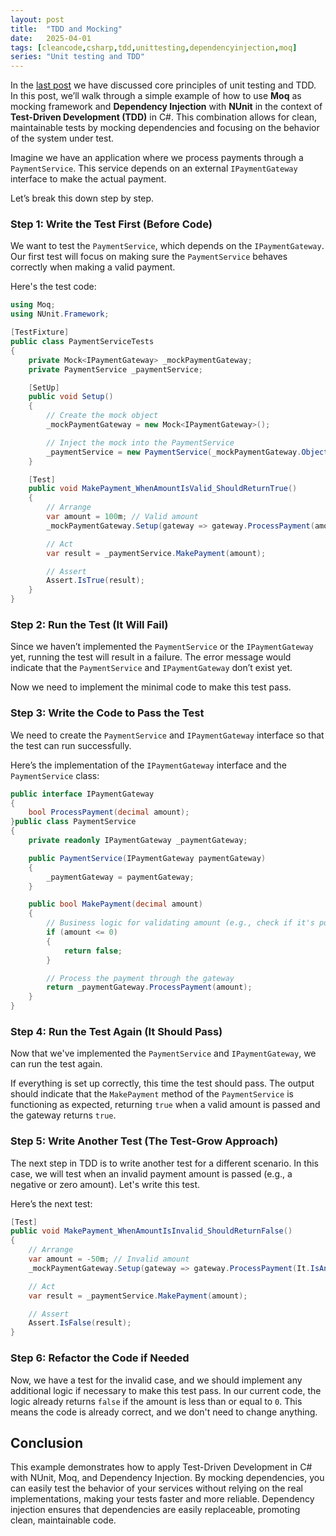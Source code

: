 ```yaml
---
layout: post
title:  "TDD and Mocking"
date:   2025-04-01
tags: [cleancode,csharp,tdd,unittesting,dependencyinjection,moq]
series: "Unit testing and TDD"
---
```

In the [last post](https://mirnes-mrkaljevic.github.io/unit-testing-and-test-driven-development-tdd-in-csharp) we have discussed core principles of unit testing and TDD. In this post, we’ll walk through a simple example of how to use **Moq**  as mocking framework and **Dependency Injection** with **NUnit** in the context of **Test-Driven Development (TDD)** in C#. This combination allows for clean, maintainable tests by mocking dependencies and focusing on the behavior of the system under test.

Imagine we have an application where we process payments through a `PaymentService`. This service depends on an external `IPaymentGateway` interface to make the actual payment. 

Let’s break this down step by step.

### Step 1: Write the Test First (Before Code)

We want to test the `PaymentService`, which depends on the `IPaymentGateway`. Our first test will focus on making sure the `PaymentService` behaves correctly when making a valid payment.

Here's the test code:

```csharp
using Moq;
using NUnit.Framework;

[TestFixture]
public class PaymentServiceTests
{
    private Mock<IPaymentGateway> _mockPaymentGateway;
    private PaymentService _paymentService;

    [SetUp]
    public void Setup()
    {
        // Create the mock object
        _mockPaymentGateway = new Mock<IPaymentGateway>();

        // Inject the mock into the PaymentService
        _paymentService = new PaymentService(_mockPaymentGateway.Object);
    }

    [Test]
    public void MakePayment_WhenAmountIsValid_ShouldReturnTrue()
    {
        // Arrange
        var amount = 100m; // Valid amount
        _mockPaymentGateway.Setup(gateway => gateway.ProcessPayment(amount)).Returns(true);

        // Act
        var result = _paymentService.MakePayment(amount);

        // Assert
        Assert.IsTrue(result);
    }
}

```


### Step 2: Run the Test (It Will Fail)

Since we haven’t implemented the `PaymentService` or the `IPaymentGateway` yet, running the test will result in a failure. The error message would indicate that the `PaymentService` and `IPaymentGateway` don’t exist yet.

Now we need to implement the minimal code to make this test pass.

### Step 3: Write the Code to Pass the Test

We need to create the `PaymentService` and `IPaymentGateway` interface so that the test can run successfully.

Here’s the implementation of the `IPaymentGateway` interface and the `PaymentService` class:

```csharp
public interface IPaymentGateway
{
    bool ProcessPayment(decimal amount);
}public class PaymentService
{
    private readonly IPaymentGateway _paymentGateway;

    public PaymentService(IPaymentGateway paymentGateway)
    {
        _paymentGateway = paymentGateway;
    }

    public bool MakePayment(decimal amount)
    {
        // Business logic for validating amount (e.g., check if it's positive)
        if (amount <= 0)
        {
            return false;
        }

        // Process the payment through the gateway
        return _paymentGateway.ProcessPayment(amount);
    }
}

```


### Step 4: Run the Test Again (It Should Pass)

Now that we've implemented the `PaymentService` and `IPaymentGateway`, we can run the test again.

If everything is set up correctly, this time the test should pass. The output should indicate that the `MakePayment` method of the `PaymentService` is functioning as expected, returning `true` when a valid amount is passed and the gateway returns `true`.

### Step 5: Write Another Test (The Test-Grow Approach)

The next step in TDD is to write another test for a different scenario. In this case, we will test when an invalid payment amount is passed (e.g., a negative or zero amount). Let's write this test.

Here’s the next test:

```csharp
[Test]
public void MakePayment_WhenAmountIsInvalid_ShouldReturnFalse()
{
    // Arrange
    var amount = -50m; // Invalid amount
    _mockPaymentGateway.Setup(gateway => gateway.ProcessPayment(It.IsAny<decimal>())).Returns(false);

    // Act
    var result = _paymentService.MakePayment(amount);

    // Assert
    Assert.IsFalse(result);
}

```

### Step 6: Refactor the Code if Needed

Now, we have a test for the invalid case, and we should implement any additional logic if necessary to make this test pass. In our current code, the logic already returns `false` if the amount is less than or equal to `0`. This means the code is already correct, and we don't need to change anything.


## Conclusion

This example demonstrates how to apply Test-Driven Development in C# with NUnit, Moq, and Dependency Injection. By mocking dependencies, you can easily test the behavior of your services without relying on the real implementations, making your tests faster and more reliable. Dependency injection ensures that dependencies are easily replaceable, promoting clean, maintainable code.